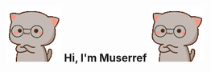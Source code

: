 <h2 align="center"> <img src="https://github.com/MuserrefAlbayrak/MuserrefAlbayrak/blob/main/kitty.gif?raw=true"> Hi, I'm Muserref <img src="https://github.com/MuserrefAlbayrak/MuserrefAlbayrak/blob/main/kitty.gif?raw=true"> </h2>
